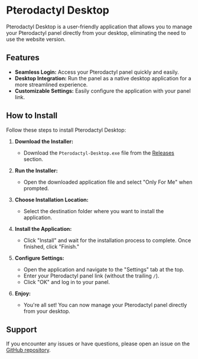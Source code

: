 

# Pterodactyl Desktop

Pterodactyl Desktop is a user-friendly application that allows you to manage your Pterodactyl panel directly from your desktop, eliminating the need to use the website version.

## Features

- **Seamless Login:** Access your Pterodactyl panel quickly and easily.
- **Desktop Integration:** Run the panel as a native desktop application for a more streamlined experience.
- **Customizable Settings:** Easily configure the application with your panel link.

## How to Install

Follow these steps to install Pterodactyl Desktop:

1. **Download the Installer:**
   - Download the `Pterodactyl-Desktop.exe` file from the [Releases](https://github.com/Rylandsbots/Pterodactyl-Panel-Desktop-Application/releases) section.

2. **Run the Installer:**
   - Open the downloaded application file and select "Only For Me" when prompted.

3. **Choose Installation Location:**
   - Select the destination folder where you want to install the application.

4. **Install the Application:**
   - Click "Install" and wait for the installation process to complete. Once finished, click "Finish."

5. **Configure Settings:**
   - Open the application and navigate to the "Settings" tab at the top.
   - Enter your Pterodactyl panel link (without the trailing `/`).
   - Click "OK" and log in to your panel.

6. **Enjoy:**
   - You're all set! You can now manage your Pterodactyl panel directly from your desktop.

## Support

If you encounter any issues or have questions, please open an issue on the [GitHub repository](https://github.com/your-repo/issues](https://github.com/Rylandsbots/Pterodactyl-Panel-Desktop-Application/issues)).



